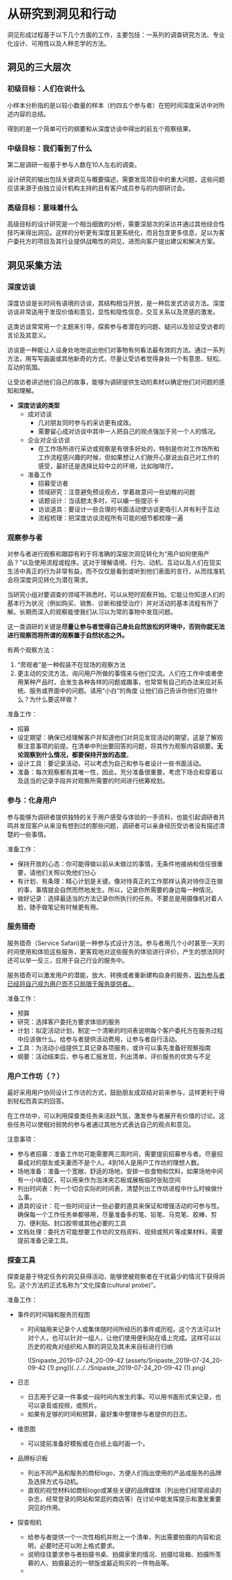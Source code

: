 # 从研究到洞见和行动

洞见形成过程基于以下几个方面的工作，主要包括：一系列的调查研究方法、专业化设计、可用性以及人种志学的方法。

## 洞见的三大层次

### 初级目标：人们在说什么

小样本分析指的是以较小数量的样本（约四五个参与者）在短时间深度采访中对所述内容的总结。

得到的是一个简单可行的纲要和从深度访谈中得出的前五个观察结果。

### 中级目标：我们看到了什么

第二层调研一般基于参与人数在10人左右的调查。

设计研究的输出包括关键洞见与概要描述，需要发现项目中的重大问题，这些问题应该来源于由独立设计机构主持的且有客户成员参与的内部研讨会。

### 高级目标：意味着什么

高级目标的设计研究是一个相当细致的分析，需要深层次的采访并通过其他综合性技巧来得出洞见。这样的分析更有深度且更系统化，而且包含更多信息，足以为客户委托方的项目及其行业提供战略性的洞见，进而向客户提出建议和解决方案。

## 洞见采集方法

### 深度访谈

深度访谈是长时间有语境的访谈，其结构相当开放，是一种启发式访谈方法。深度访谈非常适用于发现价值和意见，显性和隐性信息，交互关系以及灵感的激发。

这类访谈常常用一个主题来引导，探索参与者潜在的问题、疑问以及验证受访者的言论及其意义。

访谈是一种能让人设身处地地说出他们对事物有何看法最有效的方法。通过一系列方法，用写写画画或其他新奇的方式，尽量让受访者觉得身处一个有意思、轻松、互动的氛围。

让受访者讲述他们自己的故事，能够为调研提供生动的素材以确定他们对问题的感知和理解。

- **深度访谈的类型**
  - 成对访谈
    - 几对朋友同时参与的采访更有成效。
    - 需要留心成对访谈中其中一人把自己的观点强加于另一个人的情况。
  - 企业对企业访谈
    - 在工作场所进行采访或观察是有很多好处的，特别是你对工作场所和工作流程感兴趣的时候，但如果想让人们敞开心扉说出自己对工作的感受，最好还是选择比较中立的环境，比如咖啡厅。
  - 准备工作
    - 招募受访者
    - 领域研究：注意避免预设观点，学着故意问一些幼稚的问题
    - 话题设计：当话题太多时，可以编一些提示卡
    - 访谈道具：要设计一些合理的书面活动使访谈更吸引人并有利于互动
    - 流程梳理：把深度访谈流程所有可能的细节都梳理一遍

### 观察参与者

对参与者进行观察和跟踪有利于将准确的深层次洞见转化为“用户如何使用产品？”以及使用流程或程序。这对于理解语境、行为、动机、互动以及人们在现实生活中真正的行为非常有益，而不仅仅是看到或听到他们表面的言行，从而找准机会将深度洞见转化为潜在需求。

当研究小组对要调查的领域不熟悉时，可以从短时观察开始。它能让你知道人们的基本行为状况（例如购买、销售、诊断和接受治疗）并对活动的基本流程有所了解。长期而深入的观察能使我们从习以为常的事物中发现问题。

这一类调研的关键是**尽量让参与者觉得自己身处自然放松的环境中，否则你就无法进行观察而将所谓的观察置于自然状态之外。**

有两个观察方法：

1. “旁观者”是一种假装不在现场的观察方法
2. 更主动的交流方法，询问用户所做的事情来与他们交流。人们在工作中或者使用某种产品时，会发生各种各样的问题或趣事，也常常有自己的办法来应对系统、服务或界面中的问题。请用“小白”的角度 让他们自己告诉你他们在做什么？为什么要这样做？

准备工作：

- 招募
- 设定期望：确保已经理解客户并知道他们对洞见发现活动的期望，这是了解观察注意事项的前提。在清单中列出要回答的问题，将其作为观察内容纲要。**无论观察到什么情况，都要保持开放的态度**。
- 设计工具：要记录活动，可以考虑为自己和参与者设计一些书面活动。
- 准备：每次观察都有其唯一性，因此，充分准备很重要。考虑下场合和穿着以及适当的记录手段并对观察所需要的时间进行统筹规划。

### 参与：化身用户

参与能够为调研者提供独特的关于用户感受与体验的一手资料，也能引起调研者共鸣并发现客户从来没有想到过的那些问题，调研者可以亲身经历受访者没有描述清楚的一些事情。

准备工作：

- 保持开放的心态：你可能得做以前从未做过的事情，无条件地接纳和信任很重要，请他们关照以免他们分心
- 有计划、有条理：精心计划是关键。像对待真正的工作那样认真对待你正在做的事，事情就会自然而然地发生。所以，记录你所需要的身边每一种情况。
- 做好记录：选择最适当的方法记录你所执行的任务。不要总是用摄像机对着人脸，随手做笔记有时候更有用。

### 服务猎奇

服务猎奇（Service Safari)是一种参与式设计方法。参与者用几个小时甚至一天的时间使用和体验这些服务，更客观地对这些服务的体验进行评价，产生的想法同时还可以举一反三，应用于自己行业的服务中。

服务猎奇可以激发用户的潜能，放大、转换或者重新建构自身的服务，<u>因为参与者已经将自己视为用户而不只局限于服务提供者。</u>

准备工作：

- 预算
- 研究：选择客户委托方要求体验的服务
- 计划：拟定活动计划，制定一个清晰的时间表说明每个客户委托方在服务过程中应该做什么。给参与者提供活动费用，让参与者自行活动。
- 工具：为活动小组提供工具记录各项服务，或许可以事先准备好观察指南
- 纲要：活动结束后，参与者汇报发现，列出清单，评价服务的优势与不足

### 用户工作坊（？）

最好采用用户协同设计工作访的方式，鼓励朋友成双结对前来参与，这样更利于得到轻松而真实的回答。

在工作坊中，可以利用探查类任务来活跃气氛，激发参与者展开有价值的讨论。这些任务可以使相对弱势的参与者通过其他方式表达自己的观点和意见。

注意事项：

- 参与者招募：准备工作坊可能需要两三周时间，需要提前招募参与者。尽量招募成对的朋友或夫妻而不是个人。4到16人是用户工作坊的理想人数。
- 场地准备：准备一个宽敞、舒适的场地，安排一些食物和饮料，如果场地中间有一小块墙区，可以用来作为泡沫夹芯板或展板临时张贴空间
- 列出时间表：列一个切合实际的时间表，清楚列出工作坊进程中什么时候做什么事。
- 道具的设计：花一些时间设计一些必要的道具来保证和增强活动的可参与性。确保每一个工作任务单都够用，尽量准备多的笔、铅笔、马克笔、胶棒、剪刀、便利贴、封口胶带或其他必要的工具
- 文档处理：委托方可能想要工作坊的文档资料、视频或照片等成果材料，需要提前准备记录工具。

### 探查工具

探查是基于特定任务的洞见获得活动，能够使被观察者在干扰最少的情况下获得洞见。这个方法的正式名称为“文化探查(cultural probe)”。

准备工作：

- 事件的时间轴和服务历程图

  - 时间轴用来记录个人或集体随时间所经历的事件或历程。这个方法可以针对个人，也可以针对一组人，让他们使用便利贴在墙上完成。这样可以以历史的视角对组织和人群的洞见及其未来目标进行归纳

    ![Snipaste_2019-07-24_20-09-42 (assets/Snipaste_2019-07-24_20-09-42 (1).png)](../../../Snipaste_2019-07-24_20-09-42 (1).png)

- 日志

  - 日志用于记录一件事或一段时间内发生的事。可以用书面形式来记录，也可以录音或视频，或照片。
  - 如果有足够的时间和预算，最好集中整理参与者提供的日志。

- 维恩图

  - 可以提前准备好模板或在白纸上临时画一个。

- 品牌标识板

  - 列出不同产品和服务的商标logo，方便人们指出使用的产品或服务的品牌及选择方式与动机。
  - 直观的视觉材料如商标logo或某些关键的品牌媒体（列出他们经常阅读的杂志，经常登录的网站和常逛的商店等）在讨论中能发挥提示和激发重要洞见的作用。

- 探查相机

  - 给参与者提供一个一次性相机并附上一个清单，列出需要拍摄的内容和说明，必要时还可以附上格式要求。
  - 说明往往要求参与者拍摄书桌、拍摄家里的情况、拍摄垃圾箱、拍摄所羡慕的人、拍摄最近的一顿饭或最近购买的一件物品等。
  - 